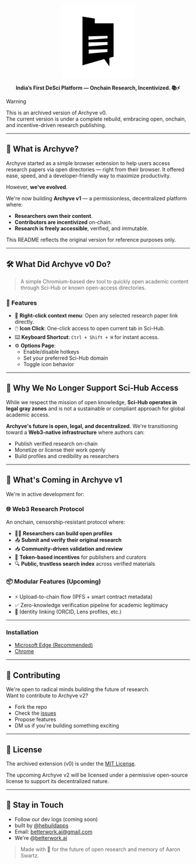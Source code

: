 <div align="center">
  <img src="icons/archyve.png" alt="archyve logo" width="200" />
  <p><strong>India’s First DeSci Platform — Onchain Research, Incentivized. 📚⚡</strong></p>

</div>

> [!WARNING]  
> This is an archived version of Archyve v0. <br>
> The current version is under a complete rebuild, embracing open, onchain, and incentive-driven research publishing.

---

## 📖 What is Archyve?

Archyve started as a simple browser extension to help users access research papers via open directories — right from their browser. It offered ease, speed, and a developer-friendly way to maximize productivity.  

However, **we've evolved**.

We're now building **Archyve v1** — a permissionless, decentralized platform where:

- **Researchers own their content**.
- **Contributors are incentivized** on-chain.
- **Research is freely accessible**, verified, and immutable.

This README reflects the original version for reference purposes only.

---

## 🛠️ What Did Archyve v0 Do?

> A simple Chromium-based dev tool to quickly open academic content through Sci-Hub or known open-access directories.

### 🧩 Features

- 🔗 **Right-click context menu**: Open any selected research paper link directly.
- 🖱️ **Icon Click**: One-click access to open current tab in Sci-Hub.
- ⌨️ **Keyboard Shortcut**: `Ctrl + Shift + H` for instant access.
- ⚙️ **Options Page**:
  - Enable/disable hotkeys
  - Set your preferred Sci-Hub domain
  - Toggle icon behavior

---

## 🚫 Why We No Longer Support Sci-Hub Access

While we respect the mission of open knowledge, **Sci-Hub operates in legal gray zones** and is not a sustainable or compliant approach for global academic access.  

**Archyve's future is open, legal, and decentralized.** We're transitioning toward a **Web3-native infrastructure** where authors can:

- Publish verified research on-chain  
- Monetize or license their work openly  
- Build profiles and credibility as researchers  

---

## 🚀 What's Coming in Archyve v1
We're in active development for:

### 🌐 Web3 Research Protocol  
An onchain, censorship-resistant protocol where:

- 🧑‍🔬 **Researchers can build open profiles**  
- 📤 **Submit and verify their original research**  
- 📥 **Community-driven validation and review**  
- 🎁 **Token-based incentives** for publishers and curators  
- 🔍 **Public, trustless search index** across verified materials

### 📦 Modular Features (Upcoming)

- ⚡ Upload-to-chain flow (IPFS + smart contract metadata)
- ✅ Zero-knowledge verification pipeline for academic legitimacy
- 🔗 Identity linking (ORCID, Lens profiles, etc.)

---

### Installation

- [Microsoft Edge (Recommended)](https://dub.sh/mcsft-ois) 
- [Chrome](https://ggl.link/archyve)
---

## 🤝 Contributing

We're open to radical minds building the future of research.  
Want to contribute to Archyve v2?

- Fork the repo
- Check the [issues](https://github.com/betterwork-ai/archyve/issues)
- Propose features
- DM us if you're building something exciting

---

## 📜 License

The archived extension (v0) is under the [MIT License](LICENSE).

The upcoming Archyve v2 will be licensed under a permissive open-source license to support its decentralized nature.

---

## 📢 Stay in Touch

- Follow our dev logs (coming soon)
- built by [@hebuildapps](https://x.com/hebuildapps)
- Email: betterwork.ai@gmail.com
- We're @[betterwork.ai](https://betterworkai.org)

> Made with 💜 for the future of open research and memory of Aaron Swartz.
